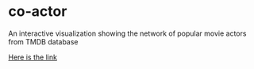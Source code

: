 # co-actor
An interactive visualization showing the network of popular movie actors from TMDB database

[Here is the link](https://htmlpreview.github.io/?https://github.com/liuxhy/co-actor/blob/main/coactor.html)
